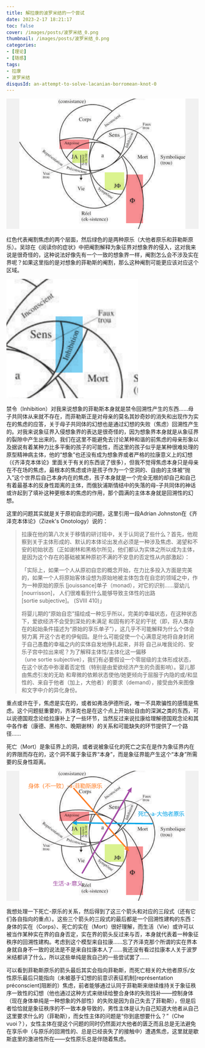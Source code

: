 ```yaml
---
title: 解拉康的波罗米结的一个尝试
date: 2023-2-17 18:21:17
toc: false
cover: /images/posts/波罗米结_0.png
thumbnail: /images/posts/波罗米结_0.png
categories:
- [理论]
- [随感]
tags: 
- 拉康
- 波罗米结
disqusId: an-attempt-to-solve-lacanian-borromean-knot-0
---
```


![波罗米结_1](/images/posts/解拉康的波罗米结的一个尝试/波罗米结_1.png)

红色代表阉割焦虑的两个层面，然后绿色的是两种原乐（大他者原乐和菲勒斯原乐）。吴琼在《阅读你的症状》中把阉割解释为象征界对想象界的侵入，这对我来说是很奇怪的，这种说法好像先有一个一致的想象界一样，阉割怎么会不涉及实在界呢？如果这里指的是对想象的菲勒斯的阉割，那么这种阉割可能更应该对应这个区域。

![波罗米结_2](/images/posts/解拉康的波罗米结的一个尝试/波罗米结_2.png)

禁令（Inhibition）对我来说想象的菲勒斯本身就是禁令回溯性产生的东西……母子共同体从来就不存在，而菲勒斯正是对母亲的莫名其妙奇妙的消失和出现作为实在的焦虑的应答，关于母子共同体的幻想也是通过幻想的失败（焦虑）回溯性产生的。对我来说象征界入侵想象界的表达是很奇怪的，因为想象界本身就是从象征界的裂隙中产生出来的。我们在这里不能避免去讨论某种和谐的前焦虑的母亲形象以及据说有着某种力比多平衡的孩子的可能性，而这里的孩子似乎是某种很难处理的原型精神病主体，他的“想象”也还没有成为想象界或者严格的拉康意义上的幻想（《齐泽克本体论》里面关于有关的东西说了很多），但我不觉得焦虑本身只是母亲在不在场的焦虑，最根本的焦虑或许是孩子作为一个空洞的、自由的主体被“抛入”这个世界后自己本身内在的焦虑，孩子本身就是一个完全无根的却自己和自己有着最基本的反身性距离的主体，而俄狄浦斯情结中的失落的母-子共同体的神话或许起到了填补这种更根本的焦虑的作用，那个圆满的主体本身就是回溯性的幻想。

这里的问题其实就是关于原初自恋的问题，这里引用一段Adrian Johnston在《齐泽克本体论》（Zizek's Onotology）说的：

> 拉康在他的第八次关于移情的研讨班中，关于认同说了些什么？首先，他观察到关于主体形成的、默认的本体论出发点必须是一种涉及焦虑、渴望和不安的初始状态（正如谢林和黑格尔所见，他们都认为实体之所以成为主体，是因为这个存在的基础被某种原初不满的不安息的否定性从内部激起）：  
> 
> 「实际上，如果一个人从原初自恋的概念开始，在力比多投入方面是完美的，如果一个人将原始客体设想为原始地被主体包含在自恋的领域之中，作为一种原始的原乐 [jouissance]单子（monad），对它的识别……婴幼儿[nourrisson]， 人们很难看到什么能够导致主体性的出路[sortie subjective]。 (SVIII 410)」  
> 
> 将婴儿期的“原始自恋”描绘成一种忘乎所以，完美的幸福状态，在这种状态下，爱欲经济不会受到深处的未满足 和固有的不足的干扰（即，将人类存在的起始条件描述为“原始的享乐单子”），这几乎不可能解释为什么个体会努力离 开这个古老的伊甸园。是什么可能促使一个心满意足地将自身封闭于自己愚蠢的幸福之内的实体自发地挣扎起来，并将 自己从唯我论的、安乐子宫中拉出来呢？为了解释主体性/主体化这一偏移（une sortie subjective），我们有必要假设一个零层级的主体形成状态，在这个状态中弥漫着否定性（特别是由爱欲经济产生的负面影响）。婴儿那由焦虑引发的无助 和卑微的依赖状态使他/她更倾向于屈服于内隐的或/和显性的、来自于他者（加上，大他者）的要求（demand），接受由外来图像和文字中介的异化身份。

重点或许在于，焦虑是实在的，或者如弗洛伊德所说，唯一不具欺骗性的感情是焦虑。这个问题挺重要的，齐泽克也是在这个点上开始扯自由的深渊之类的东西，可以说德国观念论给拉康补上了一些环节，当然反过来说拉康给理解德国观念论和其中各作者（康德、黑格尔、晚期谢林）的关系和可能缺失的环节提供了一个路径……

死亡（Mort）是象征界上的洞，或者说被象征化的死亡之实在是作为象征界内在的界限而存在的，这个洞不属于象征界“本身”，而是象征界能产生这个“本身”所需要的反身性距离。

![波罗米结_3](/images/posts/解拉康的波罗米结的一个尝试/波罗米结_3.png)

我想处理一下死亡-原乐的关系，然后得到了这三个箭头和对应的三段式（还有它们各自指向的重点）。这些三个箭头的三段式的最后都是一个回溯性建构的东西：身体的实在（Corps）、死亡的实在（Mort）很好理解，而生活（Vie）或许可以被当作某种实在界的自身否定，实在界的箭头反过来与否，本身就代表着一种象征秩序的回溯性建构。考虑到这个模型来自拉康……忘了齐泽克那个所谓的实在界本身就自身不一致的说法是不是来自拉康本人了……我还没有看过拉康本人关于波罗米结都讲了什么，所以这些单纯是我自己的一些尝试罢了……

可以看到菲勒斯原乐的箭头最后其实会指向菲勒斯，而死亡相关的大他者原乐/女性原乐最后只能指向（未被基于幻想的前意识表征机制[représentation préconscient]阻断的）焦虑，前者能够通过认同于菲勒斯来继续维持关于象征秩序一致性的幻想（他也通过这种方式来继续给整合身体的失败找补——控制身体（现在身体单纯是一种想象的外部性）的失败是因为自己失去了菲勒斯），但是后者恰恰就是象征秩序的不一致本身导致的，男性主体是认为自己知道大他者从自己这里要求什么的（菲勒斯），而女性主体的问题是“你到底想要什么？”（Che vuoi？），女性主体在提这个问题的同时仍然面对大他者的匮乏而且总是无法避免在享乐中（与原乐的回溯性的、总是已经丧失了的接触中）遭遇焦虑，这里就是歇斯底里的激进性所在——女性原乐总是伴随着焦虑。
